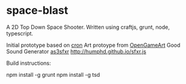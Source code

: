 space-blast
===========

A 2D Top Down Space Shooter. 
Written using craftjs, grunt, node, typescript.

Initial prototype based on [cron](http://blackscorp.github.io/cron/)
Art protoype from [OpenGameArt](http://opengameart.org/)
Good Sound Generator [as3sfxr](http://www.superflashbros.net/as3sfxr/)
http://humphd.github.io/sfxr.js

Build instructions:

npm install -g grunt
npm install -g tsd